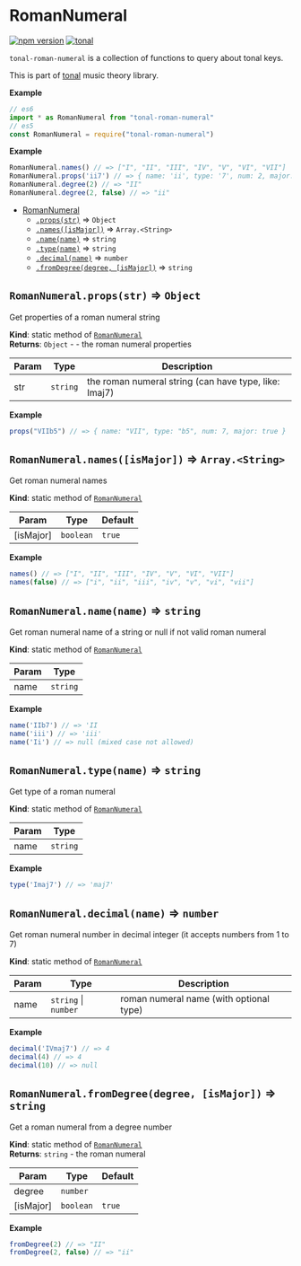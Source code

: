 <a name="module_RomanNumeral"></a>

# RomanNumeral
[![npm version](https://img.shields.io/npm/v/tonal-roman-numeral.svg?style=flat-square)](https://www.npmjs.com/package/tonal-roman-numeral)
[![tonal](https://img.shields.io/badge/tonal-roman-numeral-yellow.svg?style=flat-square)](https://www.npmjs.com/browse/keyword/tonal)

`tonal-roman-numeral` is a collection of functions to query about tonal keys.

This is part of [tonal](https://www.npmjs.com/package/tonal) music theory library.

**Example**  
```js
// es6
import * as RomanNumeral from "tonal-roman-numeral"
// es5
const RomanNumeral = require("tonal-roman-numeral")
```
**Example**  
```js
RomanNumeral.names() // => ["I", "II", "III", "IV", "V", "VI", "VII"]
RomanNumeral.props('ii7') // => { name: 'ii', type: '7', num: 2, major: false }
RomanNumeral.degree(2) // => "II"
RomanNumeral.degree(2, false) // => "ii"
```

* [RomanNumeral](#module_RomanNumeral)
    * [`.props(str)`](#module_RomanNumeral.props) ⇒ <code>Object</code>
    * [`.names([isMajor])`](#module_RomanNumeral.names) ⇒ <code>Array.&lt;String&gt;</code>
    * [`.name(name)`](#module_RomanNumeral.name) ⇒ <code>string</code>
    * [`.type(name)`](#module_RomanNumeral.type) ⇒ <code>string</code>
    * [`.decimal(name)`](#module_RomanNumeral.decimal) ⇒ <code>number</code>
    * [`.fromDegree(degree, [isMajor])`](#module_RomanNumeral.fromDegree) ⇒ <code>string</code>

<a name="module_RomanNumeral.props"></a>

## `RomanNumeral.props(str)` ⇒ <code>Object</code>
Get properties of a roman numeral string

**Kind**: static method of [<code>RomanNumeral</code>](#module_RomanNumeral)  
**Returns**: <code>Object</code> - - the roman numeral properties  

| Param | Type | Description |
| --- | --- | --- |
| str | <code>string</code> | the roman numeral string (can have type, like: Imaj7) |

**Example**  
```js
props("VIIb5") // => { name: "VII", type: "b5", num: 7, major: true }
```
<a name="module_RomanNumeral.names"></a>

## `RomanNumeral.names([isMajor])` ⇒ <code>Array.&lt;String&gt;</code>
Get roman numeral names

**Kind**: static method of [<code>RomanNumeral</code>](#module_RomanNumeral)  

| Param | Type | Default |
| --- | --- | --- |
| [isMajor] | <code>boolean</code> | <code>true</code> | 

**Example**  
```js
names() // => ["I", "II", "III", "IV", "V", "VI", "VII"]
names(false) // => ["i", "ii", "iii", "iv", "v", "vi", "vii"]
```
<a name="module_RomanNumeral.name"></a>

## `RomanNumeral.name(name)` ⇒ <code>string</code>
Get roman numeral name of a string or null if not valid roman numeral

**Kind**: static method of [<code>RomanNumeral</code>](#module_RomanNumeral)  

| Param | Type |
| --- | --- |
| name | <code>string</code> | 

**Example**  
```js
name('IIb7') // => 'II
name('iii') // => 'iii'
name('Ii') // => null (mixed case not allowed)
```
<a name="module_RomanNumeral.type"></a>

## `RomanNumeral.type(name)` ⇒ <code>string</code>
Get type of a roman numeral

**Kind**: static method of [<code>RomanNumeral</code>](#module_RomanNumeral)  

| Param | Type |
| --- | --- |
| name | <code>string</code> | 

**Example**  
```js
type('Imaj7') // => 'maj7'
```
<a name="module_RomanNumeral.decimal"></a>

## `RomanNumeral.decimal(name)` ⇒ <code>number</code>
Get roman numeral number in decimal integer (it accepts numbers from 1 to 7)

**Kind**: static method of [<code>RomanNumeral</code>](#module_RomanNumeral)  

| Param | Type | Description |
| --- | --- | --- |
| name | <code>string</code> \| <code>number</code> | roman numeral name (with optional type) |

**Example**  
```js
decimal('IVmaj7') // => 4
decimal(4) // => 4
decimal(10) // => null
```
<a name="module_RomanNumeral.fromDegree"></a>

## `RomanNumeral.fromDegree(degree, [isMajor])` ⇒ <code>string</code>
Get a roman numeral from a degree number

**Kind**: static method of [<code>RomanNumeral</code>](#module_RomanNumeral)  
**Returns**: <code>string</code> - the roman numeral  

| Param | Type | Default |
| --- | --- | --- |
| degree | <code>number</code> |  | 
| [isMajor] | <code>boolean</code> | <code>true</code> | 

**Example**  
```js
fromDegree(2) // => "II"
fromDegree(2, false) // => "ii"
```
